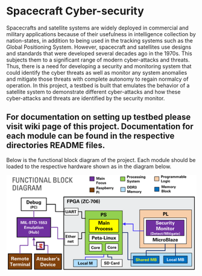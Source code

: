 # Spacecraft Cyber-security

Spacecrafts and satellite systems are widely deployed in commercial and military applications because of their usefulness in intelligence collection by nation-states, in addition to being used in the tracking systems such as the Global Positioning System. However, spacecraft and satellites use designs and standards that were developed several decades ago in the 1970s. This subjects them to a significant range of modern cyber-attacks and threats. Thus, there is a need for developing a security and monitoring system that could identify the cyber threats as well as monitor any system anomalies and mitigate those threats with complete autonomy to regain normalcy of operation. In this project, a testbed is built that emulates the behavior of a satellite system to demonstrate different cyber-attacks and how these cyber-attacks and threats are identified by the security monitor.

## For documentation on setting up testbed please visit wiki page of this project. Documentation for each module can be found in the respective directories README files.

Below is the functional block diagram of the project. Each module should be loaded to the respective hardware shown as in the diagram below.

![alt text](https://github.com/prgu6170/spacecraft_cyberSec/blob/master/functional_block_diagram.jpeg)
